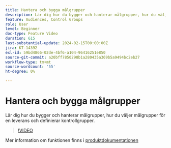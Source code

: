 ```yaml
---
title: Hantera och bygga målgrupper
description: Lär dig hur du bygger och hanterar målgrupper, hur du väljer målgrupper för en leverans och definierar kontrollgrupper.
feature: Audiences, Control Groups
role: User
level: Beginner
doc-type: Feature Video
duration: 615
last-substantial-update: 2024-02-15T00:00:00Z
jira: KT-14392
exl-id: 59bd4866-02de-4bf6-a104-96416251e850
source-git-commit: a20bff7850298b1a280435a369b5a9494bc2eb27
workflow-type: tm+mt
source-wordcount: '55'
ht-degree: 0%

---
```


# Hantera och bygga målgrupper

Lär dig hur du bygger och hanterar målgrupper, hur du väljer målgrupper för en leverans och definierar kontrollgrupper.

>[!VIDEO](https://video.tv.adobe.com/v/3425861/?learn=on)

Mer information om funktionen finns i [produktdokumentationen](https://experienceleague.adobe.com/docs/campaign-web/v8/audiences/audiences/create-audience.html?lang=en)
